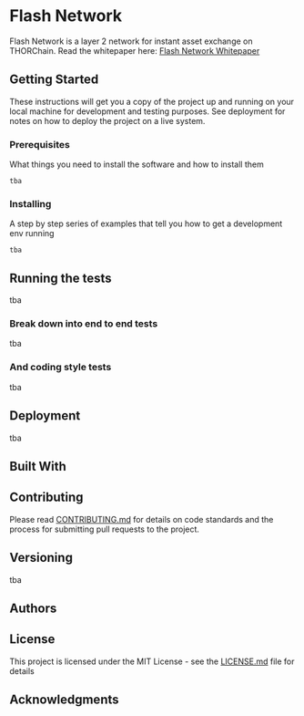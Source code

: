 # Flash Network
Flash Network is a layer 2 network for instant asset exchange on THORChain. Read the whitepaper here: [Flash Network Whitepaper]()

## Getting Started

These instructions will get you a copy of the project up and running on your local machine for development and testing purposes. See deployment for notes on how to deploy the project on a live system.

### Prerequisites

What things you need to install the software and how to install them

```
tba
```

### Installing

A step by step series of examples that tell you how to get a development env running

```
tba
```


## Running the tests

tba

### Break down into end to end tests

tba


### And coding style tests

tba


## Deployment

tba

## Built With


## Contributing

Please read [CONTRIBUTING.md](https://github.com/thorchain/Resources/blob/master/contributing.md) for details on code standards and the process for submitting pull requests to the project.

## Versioning

tba

## Authors


## License

This project is licensed under the MIT License - see the [LICENSE.md](https://github.com/thorchain/Flash-Network/blob/master/LICENSE.md) file for details

## Acknowledgments



